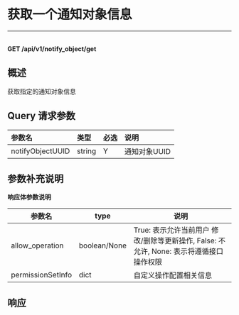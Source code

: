 # 获取一个通知对象信息

---

<br />**GET /api/v1/notify_object/get**

## 概述
获取指定的通知对象信息




## Query 请求参数

| 参数名        | 类型     | 必选   | 说明              |
|:-----------|:-------|:-----|:----------------|
| notifyObjectUUID | string | Y | 通知对象UUID<br> |

## 参数补充说明

**响应体参数说明**

| 参数名           | type | 说明                                                 |
| ---------------- | ---- | ---------------------------------------------------- |
| allow_operation       | boolean/None | True: 表示允许当前用户 修改/删除等更新操作, False: 不允许, None: 表示将遵循接口操作权限 |
| permissionSetInfo    | dict | 自定义操作配置相关信息                          |






## 响应
```shell
 
```




